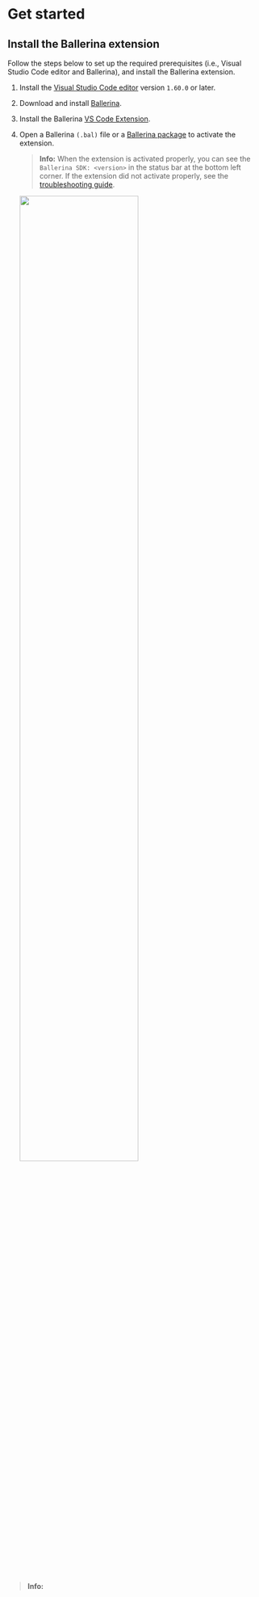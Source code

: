 # Get started

## Install the Ballerina extension

Follow the steps below to set up the required prerequisites (i.e., Visual Studio Code editor and Ballerina), and install the Ballerina extension.

1. Install the [Visual Studio Code editor](https://code.visualstudio.com/download) version `1.60.0` or later.

2. Download and install [Ballerina](https://ballerina.io/downloads/).
 
3. Install the Ballerina [VS Code Extension](https://marketplace.visualstudio.com/items?itemName=WSO2.ballerina). 

4. Open a Ballerina `(.bal)` file or a [Ballerina package](https://ballerina.io/learn/package-references/) to activate the extension.

	>**Info:** When the extension is activated properly, you can see the `Ballerina SDK: <version>` in the status bar at the bottom left corner. If the extension did not activate properly, see the [troubleshooting guide](../troubleshooting.md).

	<img src="https://github.com/wso2/ballerina-plugin-vscode/blob/main/resources/images/show-version-on-vscode.png?raw=true" width="70%" />

>**Info:** 